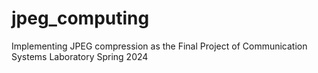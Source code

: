 # jpeg_computing
Implementing JPEG compression as the Final Project of Communication Systems Laboratory Spring 2024
